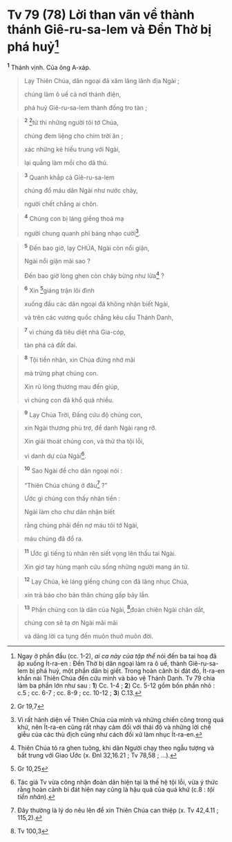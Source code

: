 # Tv 79 (78) Lời than vãn về thành thánh Giê-ru-sa-lem và Đền Thờ bị phá huỷ[^1]
<sup><b>1</b></sup> Thánh vịnh. Của ông A-xáp. 
> Lạy Thiên Chúa, dân ngoại đã xâm lăng lãnh địa Ngài ;
> 
> chúng làm ô uế cả nơi thánh điện,
> 
> phá huỷ Giê-ru-sa-lem thành đống tro tàn ;
>


> <sup><b>2</b></sup> [^1*]tử thi những người tôi tớ Chúa,
> 
> chúng đem liệng cho chim trời ăn ;
> 
> xác những kẻ hiếu trung với Ngài,
> 
> lại quẳng làm mồi cho dã thú.
>


> <sup><b>3</b></sup> Quanh khắp cả Giê-ru-sa-lem
> 
> chúng đổ máu dân Ngài như nước chảy,
> 
> người chết chẳng ai chôn.
>


> <sup><b>4</b></sup> Chúng con bị láng giềng thoá mạ
> 
> người chung quanh phỉ báng nhạo cười[^2].
>


> <sup><b>5</b></sup> Đến bao giờ, lạy CHÚA, Ngài còn nổi giận,
> 
> Ngài nổi giận mãi sao ?
> 
> Đến bao giờ lòng ghen còn cháy bừng như lửa[^3] ?
>


> <sup><b>6</b></sup> Xin [^2*]giáng trận lôi đình
> 
> xuống đầu các dân ngoại đã không nhận biết Ngài,
> 
> và trên các vương quốc chẳng kêu cầu Thánh Danh,
>


> <sup><b>7</b></sup> vì chúng đã tiêu diệt nhà Gia-cóp,
> 
> tàn phá cả đất đai.
>


> <sup><b>8</b></sup> Tội tiền nhân, xin Chúa đừng nhớ mãi
> 
> mà trừng phạt chúng con.
> 
> Xin rủ lòng thương mau đến giúp,
> 
> vì chúng con đã khổ quá nhiều.
>


> <sup><b>9</b></sup> Lạy Chúa Trời, Đấng cứu độ chúng con,
> 
> xin Ngài thương phù trợ, để danh Ngài rạng rỡ.
> 
> Xin giải thoát chúng con, và thứ tha tội lỗi,
> 
> vì danh dự của Ngài[^4].
>


> <sup><b>10</b></sup> Sao Ngài để cho dân ngoại nói :
> 
> “Thiên Chúa chúng ở đâu[^5] ?”
> 
> Ước gì chúng con thấy nhãn tiền :
> 
> Ngài làm cho chư dân nhận biết
> 
> rằng chúng phải đền nợ máu tôi tớ Ngài,
> 
> máu chúng đã đổ ra.
>


> <sup><b>11</b></sup> Ước gì tiếng tù nhân rên siết vọng lên thấu tai Ngài.
> 
> Xin giơ tay hùng mạnh cứu sống những người mang án tử.
>


> <sup><b>12</b></sup> Lạy Chúa, kẻ láng giềng chúng con đã lăng nhục Chúa,
> 
> xin trả báo cho bản thân chúng gấp bảy lần.
>


> <sup><b>13</b></sup> Phần chúng con là dân của Ngài, [^3*]đoàn chiên Ngài chăn dắt,
> 
> chúng con sẽ tạ ơn Ngài mãi mãi
> 
> và dâng lời ca tụng đến muôn thuở muôn đời.
>

[^1]: Ngay ở phần đầu (cc. 1-2), <i>ai ca này của tập thể</i> nói đến ba tai hoạ đã ập xuống Ít-ra-en : Đền Thờ bị dân ngoại làm ra ô uế, thành Giê-ru-sa-lem bị phá huỷ, một phần dân bị giết. Trong hoàn cảnh bi đát đó, Ít-ra-en khẩn nài Thiên Chúa đến cứu mình và bảo vệ Thánh Danh. Tv 79 chia làm ba phần lớn như sau : <b>1</b>) Cc. 1-4 ; <b>2</b>) Cc. 5-12 gồm bốn phần nhỏ : c.5 ; cc. 6-7 ; cc. 8-9 ; cc. 10-12 ; <b>3</b>) C.13.
[^2]: Vì rất hãnh diện về Thiên Chúa của mình và những chiến công trong quá khứ, nên Ít-ra-en cũng rất nhạy cảm đối với thái độ và những lời chế giễu của các thù địch cũng như cách đối xử làm nhục Ít-ra-en.
[^3]: Thiên Chúa tỏ ra ghen tuông, khi dân Người chạy theo ngẫu tượng và bất trung với Giao Ước (x. Đnl 32,16.21 ; Tv 78,58 ; ...).
[^4]: Tác giả Tv vừa công nhận đoàn dân hiện tại là thế hệ tội lỗi, vừa ý thức rằng hoàn cảnh bi đát hiện nay cũng là hậu quả của quá khứ (c.8 : <i>tội tiền nhân</i>).
[^5]: Đây thường là lý do nêu lên để xin Thiên Chúa can thiệp (x. Tv 42,4.11 ; 115,2).
[^1*]: Gr 19,7
[^2*]: Gr 10,25
[^3*]: Tv 100,3
